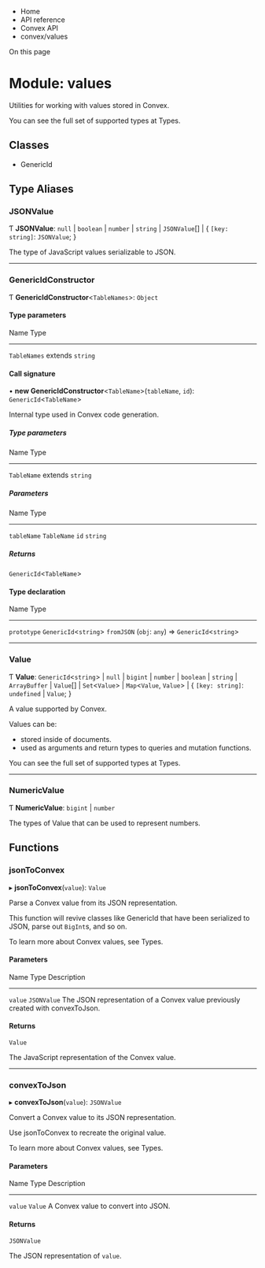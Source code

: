 <div>

<div>

<div>

<div>

-   Home
-   API reference
-   Convex API
-   convex/values

<div>

On this page

</div>

<div>

<div>

# Module: values

</div>

Utilities for working with values stored in Convex.

You can see the full set of supported types at Types.

## Classes​

-   GenericId

## Type Aliases​

### JSONValue​

Ƭ **JSONValue**: `null` \| `boolean` \| `number` \| `string` \|
`JSONValue`\[\] \| { `[key: string]`: `JSONValue`; }

The type of JavaScript values serializable to JSON.

------------------------------------------------------------------------

### GenericIdConstructor​

Ƭ **GenericIdConstructor**\<`TableNames`\>: `Object`

#### Type parameters​

  Name           Type
  -------------- ------------------
  `TableNames`   extends `string`

#### Call signature​

• **new GenericIdConstructor**\<`TableName`\>(`tableName`, `id`):
`GenericId`\<`TableName`\>

Internal type used in Convex code generation.

##### Type parameters​

  Name          Type
  ------------- ------------------
  `TableName`   extends `string`

##### Parameters​

  Name          Type
  ------------- -------------
  `tableName`   `TableName`
  `id`          `string`

##### Returns​

`GenericId`\<`TableName`\>

#### Type declaration​

  Name          Type
  ------------- --------------------------------------------
  `prototype`   `GenericId`\<`string`\>
  `fromJSON`    (`obj`: `any`) =\> `GenericId`\<`string`\>

------------------------------------------------------------------------

### Value​

Ƭ **Value**: `GenericId`\<`string`\> \| `null` \| `bigint` \| `number`
\| `boolean` \| `string` \| `ArrayBuffer` \| `Value`\[\] \|
`Set`\<`Value`\> \| `Map`\<`Value`, `Value`\> \| { `[key: string]`:
`undefined` \| `Value`; }

A value supported by Convex.

Values can be:

-   stored inside of documents.
-   used as arguments and return types to queries and mutation
    functions.

You can see the full set of supported types at Types.

------------------------------------------------------------------------

### NumericValue​

Ƭ **NumericValue**: `bigint` \| `number`

The types of Value that can be used to represent numbers.

## Functions​

### jsonToConvex​

▸ **jsonToConvex**(`value`): `Value`

Parse a Convex value from its JSON representation.

This function will revive classes like GenericId that have been
serialized to JSON, parse out `BigInt`s, and so on.

To learn more about Convex values, see Types.

#### Parameters​

  Name      Type          Description
  --------- ------------- ---------------------------------------------------------------------------------
  `value`   `JSONValue`   The JSON representation of a Convex value previously created with convexToJson.

#### Returns​

`Value`

The JavaScript representation of the Convex value.

------------------------------------------------------------------------

### convexToJson​

▸ **convexToJson**(`value`): `JSONValue`

Convert a Convex value to its JSON representation.

Use jsonToConvex to recreate the original value.

To learn more about Convex values, see Types.

#### Parameters​

  Name      Type      Description
  --------- --------- --------------------------------------
  `value`   `Value`   A Convex value to convert into JSON.

#### Returns​

`JSONValue`

The JSON representation of `value`.

</div>

</div>

</div>

</div>

</div>
